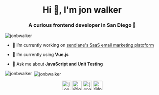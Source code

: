 <h1 align="center">Hi 👋, I'm jon walker</h1>
<h3 align="center">A curious frontend developer in San Diego 🌊</h3>

<p align="left"> <img src="https://komarev.com/ghpvc/?username=jonbwalker" alt="jonbwalker" /> </p>

- 🔭 I’m currently working on [sendlane's SaaS email marketing platoform](https://www.sendlane.com/)

- 🌱 I’m currently using **Vue.js**

- 💬 Ask me about **JavaScript and Unit Testing**

<p align="left"> 
<!-- <img src="https://www.vectorlogo.zone/logos/babeljs/babeljs-icon.svg" alt="babel" width="40" height="40"/>
<img src="https://raw.githubusercontent.com/gilbarbara/logos/804dc257b59e144eaca5bc6ffd16949752c6f789/logos/bulma.svg" alt="bulma" width="40" height="40"/>
<img src="https://www.chartjs.org/media/logo-title.svg" alt="chartjs" width="40" height="40"/> <img src="https://www.vectorlogo.zone/logos/git-scm/git-scm-icon.svg" alt="git" width="40" height="40"/> <img src="https://devicons.github.io/devicon/devicon.git/icons/html5/html5-original-wordmark.svg" alt="html5" width="40" height="40"/> <img src="https://devicons.github.io/devicon/devicon.git/icons/java/java-original-wordmark.svg" alt="java" width="40" height="40"/> <img src="https://devicons.github.io/devicon/devicon.git/icons/javascript/javascript-original.svg" alt="javascript" width="40" height="40"/> <img src="https://devicons.github.io/devicon/devicon.git/icons/laravel/laravel-plain-wordmark.svg" alt="laravel" width="40" height="40"/> <img src="https://devicons.github.io/devicon/devicon.git/icons/linux/linux-original.svg" alt="linux" width="40" height="40"/> <img src="https://devicons.github.io/devicon/devicon.git/icons/mysql/mysql-original-wordmark.svg" alt="mysql" width="40" height="40"/> <img src="https://www.vectorlogo.zone/logos/nuxtjs/nuxtjs-icon.svg" alt="nuxtjs" width="40" height="40"/> <img src="https://devicons.github.io/devicon/devicon.git/icons/react/react-original-wordmark.svg" alt="react" width="40" height="40"/> <img src="https://devicons.github.io/devicon/devicon.git/icons/sass/sass-original.svg" alt="sass" width="40" height="40"/> <img src="https://www.vectorlogo.zone/logos/springio/springio-icon.svg" alt="spring" width="40" height="40"/> <img src="https://devicons.github.io/devicon/devicon.git/icons/typescript/typescript-original.svg" alt="typescript" width="40" height="40"/> <img src="https://devicons.github.io/devicon/devicon.git/icons/vuejs/vuejs-original-wordmark.svg" alt="vuejs" width="40" height="40"/>
<img src="https://devicons.github.io/devicon/devicon.git/icons/angularjs/angularjs-original.svg" alt="angularjs" width="40" height="40"/> -->
</p><p><img align="left" src="https://github-readme-stats.vercel.app/api/top-langs/?username=jonbwalker&layout=compact&hide=html" alt="jonbwalker" /></p>

<p>&nbsp;<img align="center" src="https://github-readme-stats.vercel.app/api?username=jonbwalker&show_icons=true" alt="jonbwalker" /></p>

<p align="center">
<a href="https://codepen.io/JonWalker" target="blank"><img align="center" src="https://cdn.jsdelivr.net/npm/simple-icons@3.0.1/icons/codepen.svg" alt="jonwalker" height="30" width="30" /></a>
<a href="https://twitter.com/@JonnyWalker9" target="blank"><img align="center" src="https://cdn.jsdelivr.net/npm/simple-icons@3.0.1/icons/twitter.svg" alt="@jonnywalker9" height="30" width="30" /></a>
<a href="https://linkedin.com/in/jonathanbwalker" target="blank"><img align="center" src="https://cdn.jsdelivr.net/npm/simple-icons@3.0.1/icons/linkedin.svg" alt="jonathanbwalker" height="30" width="30" /></a>
<a href="https://www.instagram.com/jonbwalkerca" target="blank"><img align="center" src="https://cdn.jsdelivr.net/npm/simple-icons@3.0.1/icons/instagram.svg" alt="@jonbwalkerca" height="30" width="30" /></a>
</p>
<!--
**jonbwalker/jonbwalker** is a ✨ _special_ ✨ repository because its `README.md` (this file) appears on your GitHub profile.

Here are some ideas to get you started:

- 🔭 I’m currently working on ...
- 🌱 I’m currently learning ...
- 👯 I’m looking to collaborate on ...
- 🤔 I’m looking for help with ...
- 💬 Ask me about ...
- 📫 How to reach me: ...
- 😄 Pronouns: ...
- ⚡ Fun fact: ...
-->
